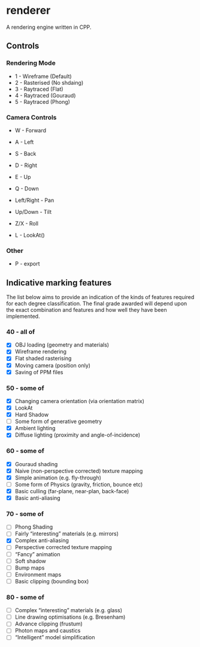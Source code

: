 # renderer
A rendering engine written in CPP.

## Controls

### Rendering Mode
- 1 - Wireframe (Default)
- 2 - Rasterised (No shdaing)
- 3 - Raytraced (Flat)
- 4 - Raytraced (Gouraud)
- 5 - Raytraced (Phong)

### Camera Controls
- W - Forward
- A - Left
- S - Back
- D - Right
- E - Up
- Q - Down
- Left/Right - Pan
- Up/Down - Tilt
- Z/X - Roll

- L - LookAt()

### Other
- P - export

## Indicative marking features

The list below aims to provide an indication of the kinds of features required for each degree classification.
The final grade awarded will depend upon the exact combination and features and how well they have been implemented.


### 40 - all of
- [x] OBJ loading (geometry and materials)
- [x] Wireframe rendering
- [x] Flat shaded rasterising
- [x] Moving camera (position only)
- [x] Saving of PPM files

### 50 - some of
- [x] Changing camera orientation (via orientation matrix)
- [x] LookAt
- [x] Hard Shadow
- [ ] Some form of generative geometry
- [x] Ambient lighting
- [x] Diffuse lighting (proximity and angle-of-incidence)

### 60 - some of
- [x] Gouraud shading
- [x] Naive (non-perspective corrected) texture mapping
- [x] Simple animation (e.g. fly-through)
- [ ] Some form of Physics (gravity, friction, bounce etc)
- [x] Basic culling (far-plane, near-plan, back-face)
- [x] Basic anti-aliasing

### 70 - some of
- [ ] Phong Shading
- [ ] Fairly “interesting” materials (e.g. mirrors)
- [x] Complex anti-aliasing
- [ ] Perspective corrected texture mapping
- [ ] “Fancy” animation
- [ ] Soft shadow
- [ ] Bump maps
- [ ] Environment maps
- [ ] Basic clipping (bounding box)

### 80 - some of
- [ ] Complex “interesting” materials (e.g. glass)
- [ ] Line drawing optimisations (e.g. Bresenham)
- [ ] Advance clipping (frustum)
- [ ] Photon maps and caustics
- [ ] “Intelligent” model simplification
